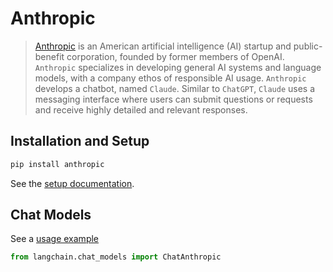 # Anthropic

>[Anthropic](https://en.wikipedia.org/wiki/Anthropic) is an American artificial intelligence (AI) startup and 
> public-benefit corporation, founded by former members of OpenAI. `Anthropic` specializes in developing general AI 
> systems and language models, with a company ethos of responsible AI usage.
> `Anthropic` develops a chatbot, named `Claude`. Similar to `ChatGPT`, `Claude` uses a messaging 
> interface where users can submit questions or requests and receive highly detailed and relevant responses.
 
## Installation and Setup


```bash
pip install anthropic
```

See the [setup documentation](https://console.anthropic.com/docs/access).



## Chat Models

See a [usage example](../modules/models/chat/integrations/anthropic.ipynb)

```python
from langchain.chat_models import ChatAnthropic
```
